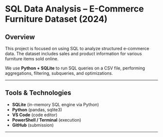 #  SQL Data Analysis – E-Commerce Furniture  Dataset (2024)

##  Overview
This project is focused on using SQL to analyze structured e-commerce data. The dataset includes sales and product information for various furniture items sold online.

We use **Python + SQLite** to run SQL queries on a CSV file, performing aggregations, filtering, subqueries, and optimizations.

---

## Tools & Technologies
- **SQLite** (in-memory SQL engine via Python)
- **Python** (pandas, sqlite3)
- **VS Code** (code editor)
- **PowerShell / Terminal** (execution)
- **GitHub** (submission)

---

